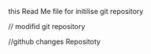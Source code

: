 this Read Me file for initilise git repository

// modifid git repository

//github changes Repositoty
